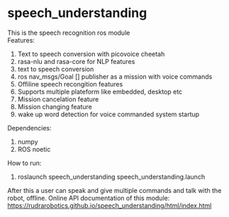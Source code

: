# speech_understanding

This is the speech recognition ros module  
Features:  
1. Text to speech conversion with picovoice cheetah  
2. rasa-nlu and rasa-core for NLP features    
3. text to speech conversion   
4. ros nav_msgs/Goal [] publisher as a mission with voice commands  
5. Offiline speech recongition features
6. Supports multiple plateform like embedded, desktop etc  
7. Mission cancelation feature   
8. Mission changing feature  
9. wake up word detection for voice commanded system startup  

Dependencies:  
1. numpy  
2. ROS noetic  

How to run:  
1. roslaunch speech_understanding speech_understanding.launch  

After this a user can speak and give multiple commands and talk with the robot, offline. 
Online API documentation of this module:  https://rudrarobotics.github.io/speech_understanding/html/index.html
